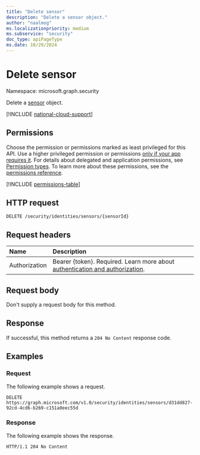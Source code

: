 ```yaml
---
title: "Delete sensor"
description: "Delete a sensor object."
author: "naalmog"
ms.localizationpriority: medium
ms.subservice: "security"
doc_type: apiPageType
ms.date: 10/29/2024
---
```


# Delete sensor

Namespace: microsoft.graph.security

Delete a [sensor](../resources/security-sensor.md) object.

[!INCLUDE [national-cloud-support](../../includes/global-us.md)]

## Permissions

Choose the permission or permissions marked as least privileged for this API. Use a higher privileged permission or permissions [only if your app requires it](/graph/permissions-overview#best-practices-for-using-microsoft-graph-permissions). For details about delegated and application permissions, see [Permission types](/graph/permissions-overview#permission-types). To learn more about these permissions, see the [permissions reference](/graph/permissions-reference).

<!-- { "blockType": "permissions", "name": "security_identitycontainer_delete_sensors" } -->
[!INCLUDE [permissions-table](../includes/permissions/security-identitycontainer-delete-sensors-permissions.md)]

## HTTP request

<!-- {
  "blockType": "ignored"
}
-->
``` http
DELETE /security/identities/sensors/{sensorId}
```

## Request headers

|Name|Description|
|:---|:---|
|Authorization|Bearer {token}. Required. Learn more about [authentication and authorization](/graph/auth/auth-concepts).|

## Request body

Don't supply a request body for this method.

## Response

If successful, this method returns a `204 No Content` response code.

## Examples

### Request

The following example shows a request.
<!-- {
  "blockType": "request",
  "sampleKeys": ["d31dd827-92cd-4cd6-b269-c151a0eec55d"],
  "name": "delete_sensor"
}
-->
``` http
DELETE https://graph.microsoft.com/v1.0/security/identities/sensors/d31dd827-92cd-4cd6-b269-c151a0eec55d
```

### Response

The following example shows the response.

<!-- {
  "blockType": "response",
  "truncated": true
}
-->
``` http
HTTP/1.1 204 No Content
```
